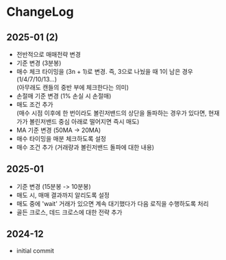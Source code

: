 # ChangeLog

## 2025-01 (2)

- 전반적으로 매매전략 변경
- 기준 변경 (3분봉)
- 매수 체크 타이밍을 (3n + 1)로 변경. 즉, 3으로 나눴을 때 1이 남은 경우(1/4/7/10/13...)  
  (아무래도 캔들의 중반 부에 체크한다는 의미)
- 손절매 기준 변경 (1% 손실 시 손절매)
- 매도 조건 추가  
  (매수 시점 이후에 한 번이라도 볼린저밴드의 상단을 돌파하는 경우가 있다면, 현재가가 볼린저밴드 중심 아래로 떨어지면 즉시 매도)
- MA 기준 변경 (50MA -> 20MA)
- 매수 타이밍을 매분 체크하도록 설정
- 매수 조건 추가 (거래량과 볼린저밴드 돌파에 대한 내용)

## 2025-01

- 기준 변경 (15분봉 -> 10분봉)
- 매도 시, 매매 결과까지 알리도록 설정
- 매도 중에 'wait' 거래가 있으면 계속 대기했다가 다음 로직을 수행하도록 처리
- 골든 크로스, 데드 크로스에 대한 전략 추가

## 2024-12

- initial commit
